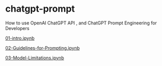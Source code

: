 # chatgpt-prompt
How to use OpenAI ChatGPT API , and ChatGPT Prompt Engineering for Developers

[01-intro.ipynb](https://colab.research.google.com/github/Alireza-Akhavan/chatgpt-prompt/blob/main/01-intro.ipynb)

[02-Guidelines-for-Prompting.ipynb](https://colab.research.google.com/github/Alireza-Akhavan/chatgpt-prompt/blob/main/02-Guidelines-for-Prompting.ipynb)

[03-Model-Limitations.ipynb](https://colab.research.google.com/github/Alireza-Akhavan/chatgpt-prompt/blob/main/03-Model-Limitations.ipynb)
